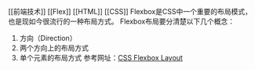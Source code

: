 [[前端技术]] [[Flex]] [[HTML]] [[CSS]]
Flexbox是CSS中一个重要的布局模式，也是现如今很流行的一种布局方式。
Flexbox布局要分清楚以下几个概念：
1. 方向（Direction）
2. 两个方向上的布局方式
3. 单个元素的布局方式
参考网址：[CSS Flexbox Layout](https://css-tricks.com/snippets/css/a-guide-to-flexbox/)
